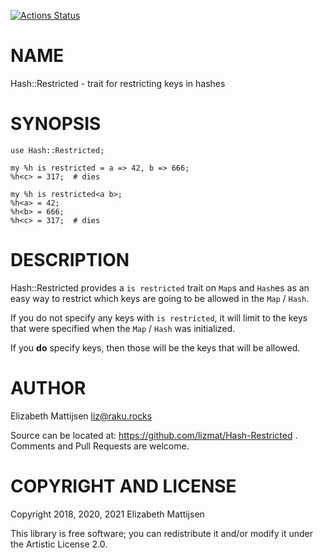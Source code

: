 [![Actions Status](https://github.com/lizmat/Hash-Restricted/workflows/test/badge.svg)](https://github.com/lizmat/Hash-Restricted/actions)

NAME
====

Hash::Restricted - trait for restricting keys in hashes

SYNOPSIS
========

    use Hash::Restricted;

    my %h is restricted = a => 42, b => 666;
    %h<c> = 317;  # dies

    my %h is restricted<a b>;
    %h<a> = 42;
    %h<b> = 666;
    %h<c> = 317;  # dies

DESCRIPTION
===========

Hash::Restricted provides a `is restricted` trait on `Map`s and `Hash`es as an easy way to restrict which keys are going to be allowed in the `Map` / `Hash`.

If you do not specify any keys with `is restricted`, it will limit to the keys that were specified when the `Map` / `Hash` was initialized.

If you **do** specify keys, then those will be the keys that will be allowed.

AUTHOR
======

Elizabeth Mattijsen <liz@raku.rocks>

Source can be located at: https://github.com/lizmat/Hash-Restricted . Comments and Pull Requests are welcome.

COPYRIGHT AND LICENSE
=====================

Copyright 2018, 2020, 2021 Elizabeth Mattijsen

This library is free software; you can redistribute it and/or modify it under the Artistic License 2.0.

